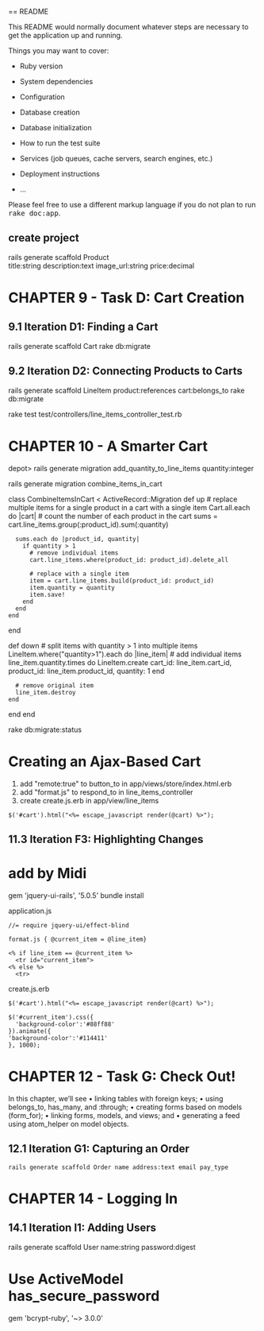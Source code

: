 == README

This README would normally document whatever steps are necessary to get the
application up and running.

Things you may want to cover:

* Ruby version

* System dependencies

* Configuration

* Database creation

* Database initialization

* How to run the test suite

* Services (job queues, cache servers, search engines, etc.)

* Deployment instructions

* ...


Please feel free to use a different markup language if you do not plan to run
<tt>rake doc:app</tt>.

## create project
rails generate scaffold Product \
title:string description:text image_url:string price:decimal


# CHAPTER 9 - Task D: Cart Creation

## 9.1 Iteration D1: Finding a Cart
rails generate scaffold Cart
rake db:migrate

## 9.2 Iteration D2: Connecting Products to Carts
rails generate scaffold LineItem product:references cart:belongs_to
rake db:migrate

rake test test/controllers/line_items_controller_test.rb


# CHAPTER 10 - A Smarter Cart

depot> rails generate migration add_quantity_to_line_items quantity:integer

rails generate migration combine_items_in_cart

class CombineItemsInCart < ActiveRecord::Migration
  def up
    # replace multiple items for a single product in a cart with a single item
    Cart.all.each do |cart|
      # count the number of each product in the cart
      sums = cart.line_items.group(:product_id).sum(:quantity)
      
      sums.each do |product_id, quantity|
        if quantity > 1
          # remove individual items
          cart.line_items.where(product_id: product_id).delete_all
          
          # replace with a single item
          item = cart.line_items.build(product_id: product_id)
          item.quantity = quantity
          item.save!
        end
      end
    end
  end
  
  def down
    # split items with quantity > 1 into multiple items
    LineItem.where("quantity>1").each do |line_item|
      # add individual items
      line_item.quantity.times do
        LineItem.create cart_id: line_item.cart_id,
          product_id: line_item.product_id, quantity: 1
      end
      
      # remove original item
      line_item.destroy
    end
  end
end

rake db:migrate:status

# Creating an Ajax-Based Cart
1. add "remote:true" to button_to in app/views/store/index.html.erb
2. add "format.js" to respond_to in line_items_controller
3. create create.js.erb in app/view/line_items
```
$('#cart').html("<%= escape_javascript render(@cart) %>");
```

## 11.3 Iteration F3: Highlighting Changes
# add by Midi
gem 'jquery-ui-rails', '5.0.5'
bundle install

application.js
```
//= require jquery-ui/effect-blind
```

```
format.js { @current_item = @line_item}
```

```
<% if line_item == @current_item %>
  <tr id="current_item">
<% else %>
  <tr>
```


create.js.erb
```
$('#cart').html("<%= escape_javascript render(@cart) %>");

$('#current_item').css({
  'background-color':'#88ff88'
}).animate({
'background-color':'#114411'
}, 1000);
```


# CHAPTER 12 - Task G: Check Out!
In this chapter, we’ll see
• linking tables with foreign keys;
• using belongs_to, has_many, and :through;
• creating forms based on models (form_for);
• linking forms, models, and views; and
• generating a feed using atom_helper on model objects.

## 12.1 Iteration G1: Capturing an Order
```
rails generate scaffold Order name address:text email pay_type
```


# CHAPTER 14 - Logging In
## 14.1 Iteration I1: Adding Users

rails generate scaffold User name:string password:digest

# Use ActiveModel has_secure_password
gem 'bcrypt-ruby', '~> 3.0.0'